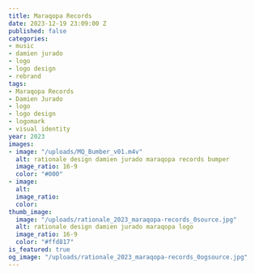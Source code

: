 ```yaml
---
title: Maraqopa Records
date: 2023-12-19 23:09:00 Z
published: false
categories:
- music
- damien jurado
- logo
- logo design
- rebrand
tags:
- Maraqopa Records
- Damien Jurado
- logo
- logo design
- logomark
- visual identity
year: 2023
images:
- image: "/uploads/MQ_Bumber_v01.m4v"
  alt: rationale design damien jurado maraqopa records bumper
  image_ratio: 16-9
  color: "#000"
- image: 
  alt: 
  image_ratio: 
  color: 
thumb_image:
  image: "/uploads/rationale_2023_maraqopa-records_0source.jpg"
  alt: rationale design damien jurado maraqopa logo
  image_ratio: 16-9
  color: "#ffd817"
is_featured: true
og_image: "/uploads/rationale_2023_maraqopa-records_0ogsource.jpg"
---
```


